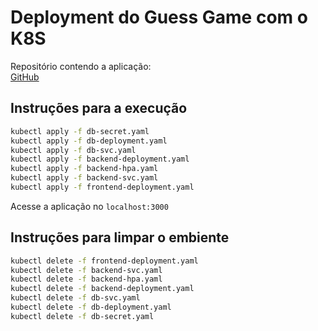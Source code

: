 # Deployment do Guess Game com o K8S

Repositório contendo a aplicação:  
[GitHub](https://github.com/marcosparreiras/guess_game)

## Instruções para a execução

```sh
kubectl apply -f db-secret.yaml
kubectl apply -f db-deployment.yaml
kubectl apply -f db-svc.yaml
kubectl apply -f backend-deployment.yaml
kubectl apply -f backend-hpa.yaml
kubectl apply -f backend-svc.yaml
kubectl apply -f frontend-deployment.yaml
```

Acesse a aplicação no `localhost:3000`

## Instruções para limpar o embiente

```sh
kubectl delete -f frontend-deployment.yaml
kubectl delete -f backend-svc.yaml
kubectl delete -f backend-hpa.yaml
kubectl delete -f backend-deployment.yaml
kubectl delete -f db-svc.yaml
kubectl delete -f db-deployment.yaml
kubectl delete -f db-secret.yaml
```
